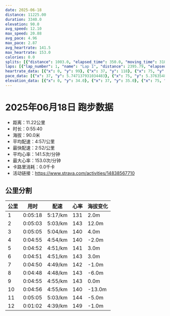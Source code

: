 ```yaml
---
date: 2025-06-18
distance: 11225.00
duration: 3340.0
elevation: 90.0
avg_speed: 12.10
max_speed: 20.88
avg_pace: 4.96
max_pace: 2.87
avg_heartrate: 141.5
max_heartrate: 153.0
calories: 0.0
splits: [{"distance": 1003.0, "elapsed_time": 350.0, "moving_time": 318.0, "average_speed": 3.15, "pace": 5.291015873015873, "average_heartrate": 131.43710691823898, "elevation_difference": 2.0, "split_number": 1}, {"distance": 998.5, "elapsed_time": 303.0, "moving_time": 303.0, "average_speed": 3.3, "pace": 5.050515151515151, "average_heartrate": 143.3993399339934, "elevation_difference": 12.0, "split_number": 2}, {"distance": 1000.5, "elapsed_time": 305.0, "moving_time": 305.0, "average_speed": 3.28, "pace": 5.081310975609756, "average_heartrate": 140.41967213114754, "elevation_difference": 4.0, "split_number": 3}, {"distance": 999.0, "elapsed_time": 295.0, "moving_time": 295.0, "average_speed": 3.39, "pace": 4.916430678466076, "average_heartrate": 140.3593220338983, "elevation_difference": -2.0, "split_number": 4}, {"distance": 1001.0, "elapsed_time": 292.0, "moving_time": 292.0, "average_speed": 3.43, "pace": 4.859096209912535, "average_heartrate": 141.8013698630137, "elevation_difference": 3.0, "split_number": 5}, {"distance": 999.0, "elapsed_time": 291.0, "moving_time": 291.0, "average_speed": 3.43, "pace": 4.859096209912535, "average_heartrate": 143.70446735395188, "elevation_difference": 3.0, "split_number": 6}, {"distance": 1001.0, "elapsed_time": 290.0, "moving_time": 290.0, "average_speed": 3.45, "pace": 4.830927536231884, "average_heartrate": 142.24137931034483, "elevation_difference": -1.0, "split_number": 7}, {"distance": 1000.0, "elapsed_time": 288.0, "moving_time": 288.0, "average_speed": 3.47, "pace": 4.803083573487031, "average_heartrate": 143.85416666666666, "elevation_difference": -6.0, "split_number": 8}, {"distance": 998.0, "elapsed_time": 295.0, "moving_time": 295.0, "average_speed": 3.38, "pace": 4.930976331360947, "average_heartrate": 143.57627118644066, "elevation_difference": 0.0, "split_number": 9}, {"distance": 1000.0, "elapsed_time": 296.0, "moving_time": 296.0, "average_speed": 3.38, "pace": 4.930976331360947, "average_heartrate": 140.50675675675674, "elevation_difference": -13.0, "split_number": 10}, {"distance": 1003.0, "elapsed_time": 305.0, "moving_time": 305.0, "average_speed": 3.29, "pace": 5.065866261398176, "average_heartrate": 144.74098360655736, "elevation_difference": -5.0, "split_number": 11}, {"distance": 222.0, "elapsed_time": 62.0, "moving_time": 62.0, "average_speed": 3.58, "pace": 4.655502793296089, "average_heartrate": 149.9516129032258, "elevation_difference": -1.0, "split_number": 12}]
laps: [{"lap_number": 1, "name": "Lap 1", "distance": 2395.79, "elapsed_time": 776.0, "moving_time": 776.0, "average_speed": 3.09, "pace": 5.3937540453074435, "average_heartrate": 136.95454545454547, "max_heartrate": 149, "start_date": "2025-06-18 19:55:55+00:00", "elevation_difference": 29.0}, {"lap_number": 2, "name": "Lap 2", "distance": 2560.49, "elapsed_time": 755.0, "moving_time": 755.0, "average_speed": 3.39, "pace": 4.916430678466076, "average_heartrate": 140.69565217391303, "max_heartrate": 147, "start_date": "2025-06-18 20:08:53+00:00", "elevation_difference": 20.0}, {"lap_number": 3, "name": "Lap 3", "distance": 2562.08, "elapsed_time": 741.0, "moving_time": 741.0, "average_speed": 3.46, "pace": 4.816965317919075, "average_heartrate": 143.5909090909091, "max_heartrate": 152, "start_date": "2025-06-18 20:21:28+00:00", "elevation_difference": 18.0}, {"lap_number": 4, "name": "Lap 4", "distance": 3707.26, "elapsed_time": 1098.0, "moving_time": 1098.0, "average_speed": 3.38, "pace": 4.930976331360947, "average_heartrate": 143.12121212121212, "max_heartrate": 152, "start_date": "2025-06-18 20:33:50+00:00", "elevation_difference": 20.0}]
heartrate_data: [{"x": 0, "y": 99}, {"x": 37, "y": 118}, {"x": 75, "y": 129}, {"x": 111, "y": 134}, {"x": 169, "y": 124}, {"x": 209, "y": 140}, {"x": 248, "y": 136}, {"x": 284, "y": 138}, {"x": 318, "y": 136}, {"x": 352, "y": 141}, {"x": 388, "y": 141}, {"x": 423, "y": 142}, {"x": 457, "y": 149}, {"x": 489, "y": 144}, {"x": 522, "y": 139}, {"x": 555, "y": 146}, {"x": 589, "y": 146}, {"x": 625, "y": 142}, {"x": 660, "y": 143}, {"x": 694, "y": 145}, {"x": 730, "y": 143}, {"x": 765, "y": 138}, {"x": 800, "y": 139}, {"x": 833, "y": 138}, {"x": 867, "y": 138}, {"x": 900, "y": 139}, {"x": 934, "y": 139}, {"x": 968, "y": 143}, {"x": 1001, "y": 143}, {"x": 1034, "y": 146}, {"x": 1067, "y": 144}, {"x": 1100, "y": 141}, {"x": 1132, "y": 138}, {"x": 1165, "y": 139}, {"x": 1199, "y": 138}, {"x": 1233, "y": 136}, {"x": 1266, "y": 138}, {"x": 1299, "y": 135}, {"x": 1333, "y": 140}, {"x": 1367, "y": 144}, {"x": 1400, "y": 147}, {"x": 1433, "y": 145}, {"x": 1465, "y": 141}, {"x": 1497, "y": 144}, {"x": 1529, "y": 141}, {"x": 1561, "y": 137}, {"x": 1594, "y": 138}, {"x": 1628, "y": 141}, {"x": 1661, "y": 141}, {"x": 1694, "y": 144}, {"x": 1726, "y": 147}, {"x": 1758, "y": 152}, {"x": 1791, "y": 145}, {"x": 1823, "y": 148}, {"x": 1855, "y": 143}, {"x": 1887, "y": 140}, {"x": 1919, "y": 139}, {"x": 1951, "y": 141}, {"x": 1984, "y": 141}, {"x": 2017, "y": 143}, {"x": 2049, "y": 141}, {"x": 2082, "y": 146}, {"x": 2116, "y": 148}, {"x": 2149, "y": 149}, {"x": 2181, "y": 148}, {"x": 2213, "y": 145}, {"x": 2245, "y": 142}, {"x": 2277, "y": 143}, {"x": 2309, "y": 138}, {"x": 2342, "y": 143}, {"x": 2375, "y": 141}, {"x": 2407, "y": 143}, {"x": 2439, "y": 144}, {"x": 2472, "y": 148}, {"x": 2505, "y": 148}, {"x": 2539, "y": 147}, {"x": 2572, "y": 146}, {"x": 2605, "y": 139}, {"x": 2637, "y": 142}, {"x": 2671, "y": 140}, {"x": 2707, "y": 141}, {"x": 2740, "y": 138}, {"x": 2773, "y": 138}, {"x": 2806, "y": 138}, {"x": 2840, "y": 138}, {"x": 2873, "y": 142}, {"x": 2907, "y": 138}, {"x": 2940, "y": 144}, {"x": 2972, "y": 145}, {"x": 3005, "y": 141}, {"x": 3037, "y": 140}, {"x": 3069, "y": 144}, {"x": 3102, "y": 144}, {"x": 3134, "y": 145}, {"x": 3167, "y": 144}, {"x": 3199, "y": 145}, {"x": 3244, "y": 143}, {"x": 3281, "y": 152}, {"x": 3312, "y": 152}, {"x": 3344, "y": 149}]
pace_data: [{"x": 37, "y": 5.747137931034483}, {"x": 75, "y": 5.376354838709677}, {"x": 111, "y": 5.050515151515151}, {"x": 169, "y": 5.747137931034483}, {"x": 209, "y": 5.208343749999999}, {"x": 248, "y": 5.5555666666666665}, {"x": 284, "y": 5.208343749999999}, {"x": 318, "y": 5.208343749999999}, {"x": 352, "y": 4.504513513513513}, {"x": 388, "y": 5.5555666666666665}, {"x": 423, "y": 5.5555666666666665}, {"x": 457, "y": 4.761914285714285}, {"x": 489, "y": 4.761914285714285}, {"x": 522, "y": 4.761914285714285}, {"x": 555, "y": 4.901970588235294}, {"x": 589, "y": 5.050515151515151}, {"x": 625, "y": 4.761914285714285}, {"x": 660, "y": 5.208343749999999}, {"x": 694, "y": 4.761914285714285}, {"x": 730, "y": 3.4722291666666667}, {"x": 765, "y": 5.952392857142857}, {"x": 800, "y": 4.901970588235294}, {"x": 833, "y": 5.376354838709677}, {"x": 867, "y": 4.761914285714285}, {"x": 900, "y": 4.761914285714285}, {"x": 934, "y": 5.208343749999999}, {"x": 968, "y": 5.050515151515151}, {"x": 1001, "y": 5.050515151515151}, {"x": 1034, "y": 5.050515151515151}, {"x": 1067, "y": 5.050515151515151}, {"x": 1100, "y": 4.761914285714285}, {"x": 1132, "y": 4.761914285714285}, {"x": 1165, "y": 5.050515151515151}, {"x": 1199, "y": 5.208343749999999}, {"x": 1233, "y": 5.050515151515151}, {"x": 1266, "y": 5.050515151515151}, {"x": 1299, "y": 4.629638888888889}, {"x": 1333, "y": 5.208343749999999}, {"x": 1367, "y": 5.050515151515151}, {"x": 1400, "y": 4.761914285714285}, {"x": 1433, "y": 4.761914285714285}, {"x": 1465, "y": 4.761914285714285}, {"x": 1497, "y": 4.761914285714285}, {"x": 1529, "y": 5.050515151515151}, {"x": 1561, "y": 4.761914285714285}, {"x": 1594, "y": 4.901970588235294}, {"x": 1628, "y": 4.901970588235294}, {"x": 1661, "y": 5.050515151515151}, {"x": 1694, "y": 4.901970588235294}, {"x": 1726, "y": 4.504513513513513}, {"x": 1758, "y": 4.901970588235294}, {"x": 1791, "y": 4.761914285714285}, {"x": 1823, "y": 4.901970588235294}, {"x": 1855, "y": 4.761914285714285}, {"x": 1887, "y": 5.050515151515151}, {"x": 1919, "y": 4.761914285714285}, {"x": 1951, "y": 4.901970588235294}, {"x": 1984, "y": 4.901970588235294}, {"x": 2017, "y": 5.050515151515151}, {"x": 2049, "y": 4.761914285714285}, {"x": 2082, "y": 4.901970588235294}, {"x": 2116, "y": 4.761914285714285}, {"x": 2149, "y": 5.050515151515151}, {"x": 2181, "y": 4.504513513513513}, {"x": 2213, "y": 5.050515151515151}, {"x": 2245, "y": 4.761914285714285}, {"x": 2277, "y": 4.504513513513513}, {"x": 2309, "y": 4.761914285714285}, {"x": 2342, "y": 4.901970588235294}, {"x": 2375, "y": 4.761914285714285}, {"x": 2407, "y": 4.761914285714285}, {"x": 2439, "y": 5.050515151515151}, {"x": 2472, "y": 4.901970588235294}, {"x": 2505, "y": 5.050515151515151}, {"x": 2539, "y": 4.761914285714285}, {"x": 2572, "y": 4.761914285714285}, {"x": 2605, "y": 5.050515151515151}, {"x": 2637, "y": 4.901970588235294}, {"x": 2671, "y": 4.629638888888889}, {"x": 2707, "y": 9.803941176470587}, {"x": 2740, "y": 5.208343749999999}, {"x": 2773, "y": 4.761914285714285}, {"x": 2806, "y": 4.761914285714285}, {"x": 2840, "y": 4.629638888888889}, {"x": 2873, "y": 5.050515151515151}, {"x": 2907, "y": 5.050515151515151}, {"x": 2940, "y": 4.761914285714285}, {"x": 2972, "y": 4.504513513513513}, {"x": 3005, "y": 4.629638888888889}, {"x": 3037, "y": 4.385973684210526}, {"x": 3069, "y": 4.761914285714285}, {"x": 3102, "y": 4.629638888888889}, {"x": 3134, "y": 5.050515151515151}, {"x": 3167, "y": 4.761914285714285}, {"x": 3199, "y": 4.901970588235294}, {"x": 3244, "y": 5.050515151515151}, {"x": 3281, "y": 5.376354838709677}, {"x": 3312, "y": 4.761914285714285}, {"x": 3344, "y": 4.901970588235294}]
elevation_data: [{"x": 0, "y": 34.0}, {"x": 37, "y": 35.0}, {"x": 75, "y": 36.0}, {"x": 111, "y": 35.0}, {"x": 169, "y": 29.0}, {"x": 209, "y": 35.0}, {"x": 248, "y": 35.0}, {"x": 284, "y": 36.0}, {"x": 318, "y": 35.0}, {"x": 352, "y": 36.0}, {"x": 388, "y": 37.0}, {"x": 423, "y": 40.0}, {"x": 457, "y": 43.0}, {"x": 489, "y": 43.0}, {"x": 522, "y": 41.0}, {"x": 555, "y": 45.0}, {"x": 589, "y": 45.0}, {"x": 625, "y": 47.0}, {"x": 660, "y": 49.0}, {"x": 694, "y": 51.0}, {"x": 730, "y": 51.0}, {"x": 765, "y": 52.0}, {"x": 800, "y": 52.0}, {"x": 833, "y": 52.0}, {"x": 867, "y": 51.0}, {"x": 900, "y": 50.0}, {"x": 934, "y": 49.0}, {"x": 968, "y": 53.0}, {"x": 1001, "y": 55.0}, {"x": 1034, "y": 56.0}, {"x": 1067, "y": 57.0}, {"x": 1100, "y": 56.0}, {"x": 1132, "y": 56.0}, {"x": 1165, "y": 53.0}, {"x": 1199, "y": 51.0}, {"x": 1233, "y": 50.0}, {"x": 1266, "y": 49.0}, {"x": 1299, "y": 49.0}, {"x": 1333, "y": 51.0}, {"x": 1367, "y": 54.0}, {"x": 1400, "y": 56.0}, {"x": 1433, "y": 59.0}, {"x": 1465, "y": 57.0}, {"x": 1497, "y": 55.0}, {"x": 1529, "y": 53.0}, {"x": 1561, "y": 52.0}, {"x": 1594, "y": 51.0}, {"x": 1628, "y": 50.0}, {"x": 1661, "y": 49.0}, {"x": 1694, "y": 50.0}, {"x": 1726, "y": 53.0}, {"x": 1758, "y": 55.0}, {"x": 1791, "y": 58.0}, {"x": 1823, "y": 57.0}, {"x": 1855, "y": 55.0}, {"x": 1887, "y": 53.0}, {"x": 1919, "y": 52.0}, {"x": 1951, "y": 50.0}, {"x": 1984, "y": 50.0}, {"x": 2017, "y": 49.0}, {"x": 2049, "y": 50.0}, {"x": 2082, "y": 52.0}, {"x": 2116, "y": 54.0}, {"x": 2149, "y": 56.0}, {"x": 2181, "y": 58.0}, {"x": 2213, "y": 56.0}, {"x": 2245, "y": 55.0}, {"x": 2277, "y": 52.0}, {"x": 2309, "y": 50.0}, {"x": 2342, "y": 49.0}, {"x": 2375, "y": 49.0}, {"x": 2407, "y": 48.0}, {"x": 2439, "y": 49.0}, {"x": 2472, "y": 52.0}, {"x": 2505, "y": 55.0}, {"x": 2539, "y": 57.0}, {"x": 2572, "y": 56.0}, {"x": 2605, "y": 54.0}, {"x": 2637, "y": 52.0}, {"x": 2671, "y": 50.0}, {"x": 2707, "y": 49.0}, {"x": 2740, "y": 48.0}, {"x": 2773, "y": 45.0}, {"x": 2806, "y": 43.0}, {"x": 2840, "y": 43.0}, {"x": 2873, "y": 41.0}, {"x": 2907, "y": 37.0}, {"x": 2940, "y": 39.0}, {"x": 2972, "y": 38.0}, {"x": 3005, "y": 36.0}, {"x": 3037, "y": 32.0}, {"x": 3069, "y": 31.0}, {"x": 3102, "y": 31.0}, {"x": 3134, "y": 31.0}, {"x": 3167, "y": 31.0}, {"x": 3199, "y": 31.0}, {"x": 3244, "y": 24.0}, {"x": 3281, "y": 31.0}, {"x": 3312, "y": 31.0}, {"x": 3344, "y": 30.0}]
---
```


# 2025年06月18日 跑步数据

- 距离：11.22公里
- 时长：0:55:40
- 海拔：90.0米
- 平均配速：4:57/公里
- 最快配速：2:52/公里
- 平均心率：141.5次/分钟
- 最大心率：153.0次/分钟
- 卡路里消耗：0.0千卡
- 活动链接：https://www.strava.com/activities/14838567710

## 公里分割

| 公里 | 用时 | 配速 | 心率 | 海拔变化 |
|------|------|------|------|------|
| 1 | 0:05:18 | 5:17/km | 131 | 2.0m |
| 2 | 0:05:03 | 5:03/km | 143 | 12.0m |
| 3 | 0:05:05 | 5:04/km | 140 | 4.0m |
| 4 | 0:04:55 | 4:54/km | 140 | -2.0m |
| 5 | 0:04:52 | 4:51/km | 141 | 3.0m |
| 6 | 0:04:51 | 4:51/km | 143 | 3.0m |
| 7 | 0:04:50 | 4:49/km | 142 | -1.0m |
| 8 | 0:04:48 | 4:48/km | 143 | -6.0m |
| 9 | 0:04:55 | 4:55/km | 143 | 0.0m |
| 10 | 0:04:56 | 4:55/km | 140 | -13.0m |
| 11 | 0:05:05 | 5:03/km | 144 | -5.0m |
| 12 | 0:01:02 | 4:39/km | 149 | -1.0m |


